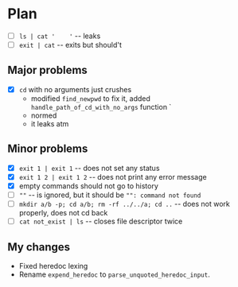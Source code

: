 # Plan
- [ ] `ls | cat '    '`                             -- leaks
- [ ] `exit | cat`                                  -- exits but should't

## Major problems
- [x] `cd` with no arguments just crushes
  - modified `find_newpwd` to fix it, added `handle_path_of_cd_with_no_args` function
`
  - normed
  - it leaks atm

## Minor problems
- [x] `exit 1 | exit 1`                             -- does not set any status
- [x] `exit 1 2 | exit 1 2`                         -- does not print any error message
- [x] empty commands should not go to history
- [ ] `""`                                          -- is ignored, but it should be `"": command not found`
- [ ] `mkdir a/b -p; cd a/b; rm -rf ../../a; cd ..` -- does not work properly, does not cd back
- [ ] `cat not_exist | ls`                          -- closes file descriptor twice

## My changes
- Fixed heredoc lexing
- Rename `expend_heredoc` to `parse_unquoted_heredoc_input`.
